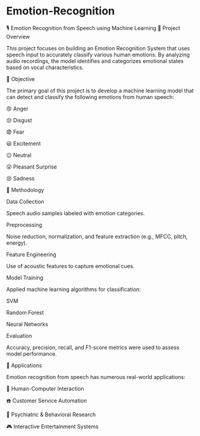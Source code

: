 # Emotion-Recognition
🎙️ Emotion Recognition from Speech using Machine Learning
🧠 Project Overview

This project focuses on building an Emotion Recognition System that uses speech input to accurately classify various human emotions. By analyzing audio recordings, the model identifies and categorizes emotional states based on vocal characteristics.

🎯 Objective

The primary goal of this project is to develop a machine learning model that can detect and classify the following emotions from human speech:

😠 Anger

😒 Disgust

😨 Fear

😃 Excitement

😐 Neutral

😲 Pleasant Surprise

😢 Sadness

🧪 Methodology

Data Collection

Speech audio samples labeled with emotion categories.

Preprocessing

Noise reduction, normalization, and feature extraction (e.g., MFCC, pitch, energy).

Feature Engineering

Use of acoustic features to capture emotional cues.

Model Training

Applied machine learning algorithms for classification:

SVM

Random Forest

Neural Networks

Evaluation

Accuracy, precision, recall, and F1-score metrics were used to assess model performance.

📌 Applications

Emotion recognition from speech has numerous real-world applications:

🤖 Human-Computer Interaction

☎️ Customer Service Automation

🧠 Psychiatric & Behavioral Research

🎮 Interactive Entertainment Systems
